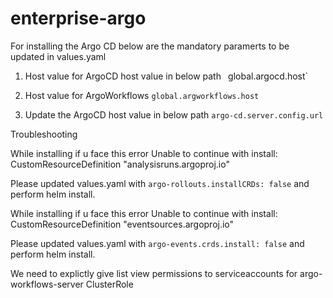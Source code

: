 # enterprise-argo


For installing the Argo CD below are the mandatory paramerts to be updated in values.yaml

1. Host value for ArgoCD host value in below path ` `global.argocd.host`

2. Host value for ArgoWorkflows `global.argworkflows.host`

3. Update the ArgoCD host value in below path `argo-cd.server.config.url`




Troubleshooting

While installing if u face this error Unable to continue with install: CustomResourceDefinition "analysisruns.argoproj.io"

Please updated values.yaml with `argo-rollouts.installCRDs: false` and perform helm install.

While installing if u face this error Unable to continue with install: CustomResourceDefinition  "eventsources.argoproj.io"

Please updated values.yaml with `argo-events.crds.install: false` and perform helm install.


We need to explictly give list view permissions to serviceaccounts for argo-workflows-server ClusterRole
